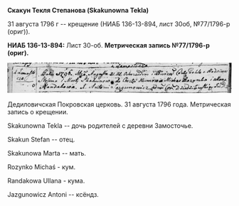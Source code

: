 **Скакун Текля Степанова (Skakunowna Tekla)**

31 августа 1796 г -- крещение (НИАБ 136-13-894, лист 30об, №77/1796-р
(ориг)).

**НИАБ 136-13-894:** Лист 30-об. **Метрическая запись №77/1796-р
(ориг).**

![](./media/6cfc57fd9a1d541848df19b6f6daa064f86c5717.png)

Дедиловичская Покровская церковь. 31 августа 1796 года. Метрическая
запись о крещении.

Skakunowna Tekla -- дочь родителей с деревни Замосточье.

Skakun Stefan -- отец.

Skakunowa Marta -- мать.

Rozynko Michaś - кум.

Randakowa Ullana - кума.

Jazgunowicz Antoni -- ксёндз.
